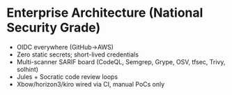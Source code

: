 # Enterprise Architecture (National Security Grade)
- OIDC everywhere (GitHub→AWS)
- Zero static secrets; short-lived credentials
- Multi-scanner SARIF board (CodeQL, Semgrep, Grype, OSV, tfsec, Trivy, solhint)
- Jules + Socratic code review loops
- Xbow/horizon3/kiro wired via CI, manual PoCs only
